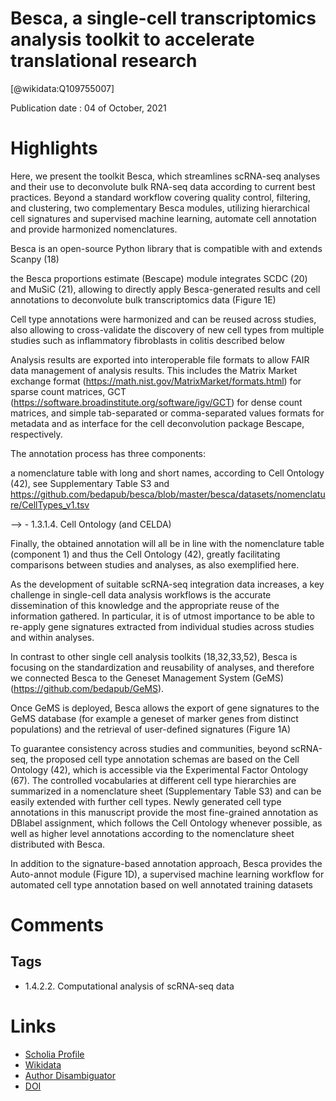 
Besca, a single-cell transcriptomics analysis toolkit to accelerate translational research
==========================================================================================
  
  [@wikidata:Q109755007]  
  
Publication date : 04 of October, 2021  

# Highlights
Here, we present the toolkit Besca, which streamlines scRNA-seq analyses and their use to deconvolute bulk RNA-seq data according to current best practices. Beyond a standard workflow covering quality control, filtering, and clustering, two complementary Besca modules, utilizing hierarchical cell signatures and supervised machine learning, automate cell annotation and provide harmonized nomenclatures.

Besca is an open-source Python library that is compatible with and extends Scanpy (18)

the Besca proportions estimate (Bescape) module integrates SCDC (20) and MuSiC (21), allowing to directly apply Besca-generated results and cell annotations to deconvolute bulk transcriptomics data (Figure 1E)

Cell type annotations were harmonized and can be reused across studies, also allowing to cross-validate the discovery of new cell types from multiple studies such as inflammatory fibroblasts in colitis described below

Analysis results are exported into interoperable file formats to allow FAIR data management of analysis results. This includes the Matrix Market exchange format (https://math.nist.gov/MatrixMarket/formats.html) for sparse count matrices, GCT (https://software.broadinstitute.org/software/igv/GCT) for dense count matrices, and simple tab-separated or comma-separated values formats for metadata and as interface for the cell deconvolution package Bescape, respectively.

The annotation process has three components:

a nomenclature table with long and short names, according to Cell Ontology (42), see Supplementary Table S3 and https://github.com/bedapub/besca/blob/master/besca/datasets/nomenclature/CellTypes_v1.tsv

--> - 1.3.1.4. Cell Ontology (and CELDA)


Finally, the obtained annotation will all be in line with the nomenclature table (component 1) and thus the Cell Ontology (42), greatly facilitating comparisons between studies and analyses, as also exemplified here.

 As the development of suitable scRNA-seq integration data increases, a key challenge in single-cell data analysis workflows is the accurate dissemination of this knowledge and the appropriate reuse of the information gathered. In particular, it is of utmost importance to be able to re-apply gene signatures extracted from individual studies across studies and within analyses.


In contrast to other single cell analysis toolkits (18,32,33,52), Besca is focusing on the standardization and reusability of analyses, and therefore we connected Besca to the Geneset Management System (GeMS) (https://github.com/bedapub/GeMS).

Once GeMS is deployed, Besca allows the export of gene signatures to the GeMS database (for example a geneset of marker genes from distinct populations) and the retrieval of user-defined signatures (Figure 1A)

To guarantee consistency across studies and communities, beyond scRNA-seq, the proposed cell type annotation schemas are based on the Cell Ontology (42), which is accessible via the Experimental Factor Ontology (67). The controlled vocabularies at different cell type hierarchies are summarized in a nomenclature sheet (Supplementary Table S3) and can be easily extended with further cell types. Newly generated cell type annotations in this manuscript provide the most fine-grained annotation as DBlabel assignment, which follows the Cell Ontology whenever possible, as well as higher level annotations according to the nomenclature sheet distributed with Besca.

In addition to the signature-based annotation approach, Besca provides the Auto-annot module (Figure 1D), a supervised machine learning workflow for automated cell type annotation based on well annotated training datasets

# Comments

## Tags
- 1.4.2.2. Computational analysis of scRNA-seq data

# Links
  
 * [Scholia Profile](https://scholia.toolforge.org/work/Q109755007)  
 * [Wikidata](https://www.wikidata.org/wiki/Q109755007)  
 * [Author Disambiguator](https://author-disambiguator.toolforge.org/work_item_oauth.php?id=Q109755007&batch_id=&match=1&author_list_id=&doit=Get+author+links+for+work)  
 * [DOI](https://doi.org/10.1093/NARGAB/LQAB102)  
